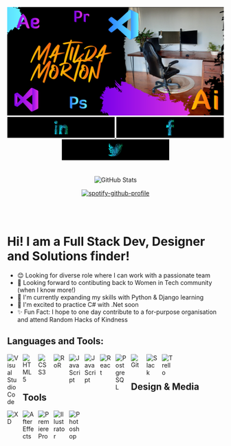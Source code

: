 
<div id="header" align="center">
  <img src="https://github.com/matildamort/matildamort/blob/main/Banner-1.png"/>
</div>

<div id="badges" align="center">
  <a href="https://www.linkedin.com/in/matildamorton/" target="_blank">
    <img src="https://github.com/matildamort/matildamort/blob/main/LI1.png" width="250" alt="LinkedIn Badge"/>
  </a>
  <a href="https://www.facebook.com/matilda.morton" target="_blank">
    <img src="https://github.com/matildamort/matildamort/blob/main/FB1.png" width="250" alt="Facebook icon"/>
  </a>
  <a href="https://twitter.com/Matilda74190430" target="_blank">
    <img src="https://github.com/matildamort/matildamort/blob/main/TW1.png"  width="250" alt="Twitter Badge"/>
  </a>
</div>

<br />
<br />



<div align="center">
  
<img alt=" GitHub Stats" src="https://github-readme-stats.vercel.app/api?username=matildamort&show_icons=true&hide_border=false&title_color=ffffff&icon_color=ffffff&bg_color=0,7900e9,c64dff&theme=graywhite&text_color=ffffff&border_color=ffffff" />
  
  <br />

[![spotify-github-profile](https://spotify-github-profile.vercel.app/api/view?uid=21ufz25jxynqmxngvv7bvovxi&cover_image=true&theme=novatorem&bar_color=53b14f&bar_color_cover=false)](https://github.com/kittinan/spotify-github-profile)

</div>

<br />
<br />
 


# Hi! I am a Full Stack Dev, Designer and Solutions finder!

- 😊 Looking for diverse role where I can work with a passionate team
- 🤘 Looking forward to contibuting back to Women in Tech community (when I know more!)
- 🌻 I'm currently expanding my skills with Python & Django learning
- 💭 I'm excited to practice C# with .Net soon
- ✨ Fun Fact: I hope to one day contribute to a for-purpose organisation and attend Random Hacks of Kindness

## Languages and Tools:

<img align="left" alt="Visual Studio Code" width="26px" src="https://cdn.jsdelivr.net/gh/devicons/devicon/icons/vscode/vscode-original.svg" style="padding-right:10px;" />

<img align="left" alt="HTML5" width="26px" src="https://cdn.jsdelivr.net/gh/devicons/devicon/icons/html5/html5-original.svg" style="padding-right:10px;" />

<img align="left" alt="CSS3" width="26px" src="https://cdn.jsdelivr.net/gh/devicons/devicon/icons/css3/css3-original.svg" style="padding-right:10px;" />

<img align="left" alt="RoR" width="26px" src="https://cdn.jsdelivr.net/gh/devicons/devicon/icons/rails/rails-plain-wordmark.svg" style="padding-right:10px;" />


<img align="left" alt="JavaScript" width="26px" src="https://cdn.jsdelivr.net/gh/devicons/devicon/icons/bootstrap/bootstrap-original.svg" style="padding-right:10px;" />

<img align="left" alt="JavaScript" width="26px" src="https://cdn.jsdelivr.net/gh/devicons/devicon/icons/javascript/javascript-original.svg" style="padding-right:10px;" />

<img align="left" alt="React" width="26px" src="https://cdn.jsdelivr.net/gh/devicons/devicon/icons/react/react-original.svg" style="padding-right:10px;" />

<img align="left" alt="PostgreSQL" width="26px" src="https://cdn.jsdelivr.net/gh/devicons/devicon/icons/postgresql/postgresql-original.svg" style="padding-right:10px;" />

<img align="left" alt="Git" width="26px" src="https://cdn.jsdelivr.net/gh/devicons/devicon/icons/git/git-original.svg" style="padding-right:10px;" />

<img align="left" alt="Slack" width="26px" src="https://cdn.jsdelivr.net/gh/devicons/devicon/icons/slack/slack-original.svg" style="padding-right:10px;" />

<img align="left" alt="Trello" width="26px" src="https://cdn.jsdelivr.net/gh/devicons/devicon/icons/trello/trello-plain.svg" style="padding-right:10px;" />


<br />
<br />


## Design & Media Tools

<img align="left" alt="XD" width="26px" src="https://cdn.jsdelivr.net/gh/devicons/devicon/icons/xd/xd-plain.svg" style="padding-right:10px;" />

<img align="left" alt="AfterEffects" width="26px" src="https://cdn.jsdelivr.net/gh/devicons/devicon/icons/aftereffects/aftereffects-original.svg" style="padding-right:10px;" />

<img align="left" alt="PremierePro" width="26px" src="https://cdn.jsdelivr.net/gh/devicons/devicon/icons/premierepro/premierepro-plain.svg" style="padding-right:10px;" />

<img align="left" alt="Illustrator" width="26px" src="https://cdn.jsdelivr.net/gh/devicons/devicon/icons/illustrator/illustrator-plain.svg" style="padding-right:10px;" />

<img align="left" alt="Photoshop" width="26px" src="https://cdn.jsdelivr.net/gh/devicons/devicon/icons/photoshop/photoshop-plain.svg" style="padding-right:10px;" />

<br />
<br />


</div>
